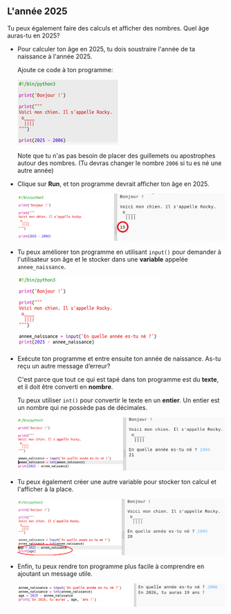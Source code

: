 ## L'année 2025

Tu peux également faire des calculs et afficher des nombres. Quel âge auras-tu en 2025?

+ Pour calculer ton âge en 2025, tu dois soustraire l'année de ta naissance à l'année 2025.
    
    Ajoute ce code à ton programme:
    
    ![capture d'écran](images/me-calc.png)
    
    Note que tu n'as pas besoin de placer des guillemets ou apostrophes autour des nombres. (Tu devras changer le nombre `2006` si tu es né une autre année)

+ Clique sur **Run**, et ton programme devrait afficher ton âge en 2025.
    
    ![capture d'écran](images/me-calc-run.png)

+ Tu peux améliorer ton programme en utilisant `input()` pour demander à l'utilisateur son âge et le stocker dans une **variable** appelée `annee_naissance`.
    
    ![capture d'écran](images/me-input.png)

+ Exécute ton programme et entre ensuite ton année de naissance. As-tu reçu un autre message d’erreur?
    
    C'est parce que tout ce qui est tapé dans ton programme est du **texte**, et il doit être converti en **nombre**.
    
    Tu peux utiliser `int()` pour convertir le texte en un **entier**. Un entier est un nombre qui ne possède pas de décimales.
    
    ![capture d'écran](images/me-input-test.png)

+ Tu peux également créer une autre variable pour stocker ton calcul et l'afficher à la place.
    
    ![capture d'écran](images/me-result-variable.png)

+ Enfin, tu peux rendre ton programme plus facile à comprendre en ajoutant un message utile.
    
    ![capture d'écran](images/me-message.png)